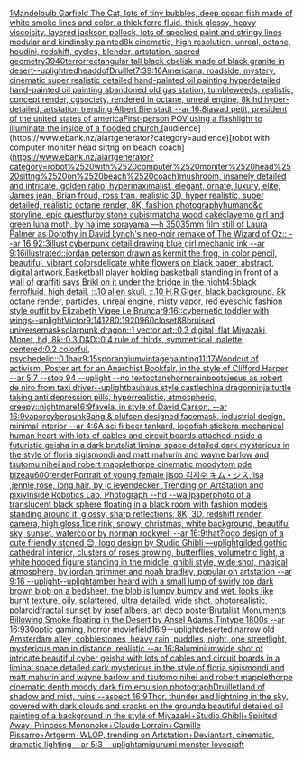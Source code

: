[1](https://www.ebank.nz/aiartgenerator?category=1)[Mandelbulb Garfield The Cat, lots of tiny bubbles, deep ocean fish made of white smoke lines and color, a thick ferro fluid, thick glossy, heavy viscoisity, layered jackson pollock, lots of specked paint and stringy lines modular and kindinsky painted8k cinematic, high resolution, unreal, octane, houdini, redshift, cycles, blender, artstation, sacred geometry](https://www.ebank.nz/aiartgenerator?category=Mandelbulb%2520Garfield%2520The%2520Cat%2C%2520lots%2520of%2520tiny%2520bubbles%2C%2520deep%2520ocean%2520fish%2520made%2520of%2520white%2520smoke%2520lines%2520and%2520color%2C%2520a%2520thick%2520ferro%2520fluid%2C%2520thick%2520glossy%2C%2520heavy%2520viscoisity%2C%2520layered%2520jackson%2520pollock%2C%2520lots%2520of%2520specked%2520paint%2520and%2520stringy%2520lines%2520modular%2520and%2520kindinsky%2520painted8k%2520cinematic%2C%2520high%2520resolution%2C%2520unreal%2C%2520octane%2C%2520houdini%2C%2520redshift%2C%2520cycles%2C%2520blender%2C%2520artstation%2C%2520sacred%2520geometry)[3940](https://www.ebank.nz/aiartgenerator?category=3940)[terror](https://www.ebank.nz/aiartgenerator?category=terror)[rectangular tall black  obelisk made of black granite in desert](https://www.ebank.nz/aiartgenerator?category=rectangular%2520tall%2520black%2520%2520obelisk%2520made%2520of%2520black%2520granite%2520in%2520desert)[--uplight](https://www.ebank.nz/aiartgenerator?category=--uplight)[redhead](https://www.ebank.nz/aiartgenerator?category=redhead)[dof](https://www.ebank.nz/aiartgenerator?category=dof)[Druillet](https://www.ebank.nz/aiartgenerator?category=Druillet)[7:3](https://www.ebank.nz/aiartgenerator?category=7%3A3)[9:16](https://www.ebank.nz/aiartgenerator?category=9%3A16)[Americana, roadside, mystery, cinematic super realistic detailed hand-painted oil painting  hyperdetailed hand-painted oil painting  abandoned old gas station, tumbleweeds,  realistic,  concept render, cgsociety, rendered in octane, unreal engine, 8k hd hyper-detailed, artstation trending Albert Bierstadt --ar 16:8](https://www.ebank.nz/aiartgenerator?category=Americana%2C%2520roadside%2C%2520mystery%2C%2520cinematic%2520super%2520realistic%2520detailed%2520hand-painted%2520oil%2520painting%2520%2520hyperdetailed%2520hand-painted%2520oil%2520painting%2520%2520abandoned%2520old%2520gas%2520station%2C%2520tumbleweeds%2C%2520%2520realistic%2C%2520%2520concept%2520render%2C%2520cgsociety%2C%2520rendered%2520in%2520octane%2C%2520unreal%2520engine%2C%25208k%2520hd%2520hyper-detailed%2C%2520artstation%2520trending%2520Albert%2520Bierstadt%2520--ar%252016%3A8)[jawad petit, president of the united states of america](https://www.ebank.nz/aiartgenerator?category=jawad%2520petit%2C%2520president%2520of%2520the%2520united%2520states%2520of%2520america)[First-person POV using a flashlight to illuminate the inside of a flooded church.](https://www.ebank.nz/aiartgenerator?category=First-person%2520POV%2520using%2520a%2520flashlight%2520to%2520illuminate%2520the%2520inside%2520of%2520a%2520flooded%2520church.)[audience](https://www.ebank.nz/aiartgenerator?category=audience)[robot with computer moniter head sittng on beach coach](https://www.ebank.nz/aiartgenerator?category=robot%2520with%2520computer%2520moniter%2520head%2520sittng%2520on%2520beach%2520coach)[mushroom, insanely detailed and intricate, golden ratio, hypermaximalist, elegant, ornate, luxury, elite, James jean, Brian froud, ross tran, realistic 3D, hyper realistic, super detailed, realistic octane render, 8K, fashion photography](https://www.ebank.nz/aiartgenerator?category=mushroom%2C%2520insanely%2520detailed%2520and%2520intricate%2C%2520golden%2520ratio%2C%2520hypermaximalist%2C%2520elegant%2C%2520ornate%2C%2520luxury%2C%2520elite%2C%2520James%2520jean%2C%2520Brian%2520froud%2C%2520ross%2520tran%2C%2520realistic%25203D%2C%2520hyper%2520realistic%2C%2520super%2520detailed%2C%2520realistic%2520octane%2520render%2C%25208K%2C%2520fashion%2520photography)[human](https://www.ebank.nz/aiartgenerator?category=human)[d&d storyline, epic quest](https://www.ebank.nz/aiartgenerator?category=d%26d%2520storyline%2C%2520epic%2520quest)[furby stone cubist](https://www.ebank.nz/aiartgenerator?category=furby%2520stone%2520cubist)[matcha wood cake](https://www.ebank.nz/aiartgenerator?category=matcha%2520wood%2520cake)[clay](https://www.ebank.nz/aiartgenerator?category=clay)[emo girl and green luna moth, by hajime sorayama —h 350](https://www.ebank.nz/aiartgenerator?category=emo%2520girl%2520and%2520green%2520luna%2520moth%2C%2520by%2520hajime%2520sorayama%2520%E2%80%94h%2520350)[](https://www.ebank.nz/aiartgenerator?category=)[35mm film still of Laura Palmer as Dorothy in David Lynch's neo-noir remake of The Wizard of Oz:: --ar 16:9](https://www.ebank.nz/aiartgenerator?category=35mm%2520film%2520still%2520of%2520Laura%2520Palmer%2520as%2520Dorothy%2520in%2520David%2520Lynch%27s%2520neo-noir%2520remake%2520of%2520The%2520Wizard%2520of%2520Oz%3A%3A%2520--ar%252016%3A9)[2:3](https://www.ebank.nz/aiartgenerator?category=2%3A3)[illust cyberpunk detail drawing blue girl mechanic ink --ar 9:16](https://www.ebank.nz/aiartgenerator?category=illust%2520cyberpunk%2520detail%2520drawing%2520blue%2520girl%2520mechanic%2520ink%2520--ar%25209%3A16)[illustrated::](https://www.ebank.nz/aiartgenerator?category=illustrated%3A%3A)[jordan peterson drawn as kermit the frog, in color pencil, beautiful, vibrant colors](https://www.ebank.nz/aiartgenerator?category=jordan%2520peterson%2520drawn%2520as%2520kermit%2520the%2520frog%2C%2520in%2520color%2520pencil%2C%2520beautiful%2C%2520vibrant%2520colors)[delicate white flowers on black paper, abstract, digital artwork,](https://www.ebank.nz/aiartgenerator?category=delicate%2520white%2520flowers%2520on%2520black%2520paper%2C%2520abstract%2C%2520digital%2520artwork%2C)[Basketball player holding basketball standing in front of a wall of graffiti says Brikl on it under the bridge in the night](https://www.ebank.nz/aiartgenerator?category=Basketball%2520player%2520holding%2520basketball%2520standing%2520in%2520front%2520of%2520a%2520wall%2520of%2520graffiti%2520says%2520Brikl%2520on%2520it%2520under%2520the%2520bridge%2520in%2520the%2520night)[4:5](https://www.ebank.nz/aiartgenerator?category=4%3A5)[black ferrofluid, high detail, ::.10 alien skull, ::.10 H.R Giger, black background, 8k octane render, particles, unreal engine, misty vapor, red eyes](https://www.ebank.nz/aiartgenerator?category=black%2520ferrofluid%2C%2520high%2520detail%2C%2520%3A%3A.10%2520alien%2520skull%2C%2520%3A%3A.10%2520H.R%2520Giger%2C%2520black%2520background%2C%25208k%2520octane%2520render%2C%2520particles%2C%2520unreal%2520engine%2C%2520misty%2520vapor%2C%2520red%2520eyes)[chic fashion style outfit by Elizabeth Vigee Le Brun](https://www.ebank.nz/aiartgenerator?category=chic%2520fashion%2520style%2520outfit%2520by%2520Elizabeth%2520Vigee%2520Le%2520Brun)[car](https://www.ebank.nz/aiartgenerator?category=car)[9:16](https://www.ebank.nz/aiartgenerator?category=9%3A16)[::](https://www.ebank.nz/aiartgenerator?category=%3A%3A)[cybernetic toddler with wings](https://www.ebank.nz/aiartgenerator?category=cybernetic%2520toddler%2520with%2520wings)[--uplight](https://www.ebank.nz/aiartgenerator?category=--uplight)[Victor](https://www.ebank.nz/aiartgenerator?category=Victor)[9:14](https://www.ebank.nz/aiartgenerator?category=9%3A14)[1280:1920](https://www.ebank.nz/aiartgenerator?category=1280%3A1920)[960](https://www.ebank.nz/aiartgenerator?category=960)[closet](https://www.ebank.nz/aiartgenerator?category=closet)[88](https://www.ebank.nz/aiartgenerator?category=88)[bruised universe](https://www.ebank.nz/aiartgenerator?category=bruised%2520universe)[mask](https://www.ebank.nz/aiartgenerator?category=mask)[solarpunk dragon::1 vector art::0.3 digital, flat Miyazaki, Monet, hd, 8k::0.3 D&D::0.4 rule of thirds, symmetrical, palette, centered:0.2 colorful, psychedelic::0.1](https://www.ebank.nz/aiartgenerator?category=solarpunk%2520dragon%3A%3A1%2520vector%2520art%3A%3A0.3%2520digital%2C%2520flat%2520Miyazaki%2C%2520Monet%2C%2520hd%2C%25208k%3A%3A0.3%2520D%26D%3A%3A0.4%2520rule%2520of%2520thirds%2C%2520symmetrical%2C%2520palette%2C%2520centered%3A0.2%2520colorful%2C%2520psychedelic%3A%3A0.1)[hair](https://www.ebank.nz/aiartgenerator?category=hair)[9:15](https://www.ebank.nz/aiartgenerator?category=9%3A15)[sporangium](https://www.ebank.nz/aiartgenerator?category=sporangium)[vintage](https://www.ebank.nz/aiartgenerator?category=vintage)[painting](https://www.ebank.nz/aiartgenerator?category=painting)[11:17](https://www.ebank.nz/aiartgenerator?category=11%3A17)[Woodcut of activism, Poster art for an Anarchist Bookfair, in the style of Clifford Harper --ar 5:7 --stop 94 --uplight --no text](https://www.ebank.nz/aiartgenerator?category=Woodcut%2520of%2520activism%2C%2520Poster%2520art%2520for%2520an%2520Anarchist%2520Bookfair%2C%2520in%2520the%2520style%2520of%2520Clifford%2520Harper%2520--ar%25205%3A7%2520--stop%252094%2520--uplight%2520--no%2520text)[octane](https://www.ebank.nz/aiartgenerator?category=octane)[horns](https://www.ebank.nz/aiartgenerator?category=horns)[rainboots](https://www.ebank.nz/aiartgenerator?category=rainboots)[jesus as robert de niro from taxi driver](https://www.ebank.nz/aiartgenerator?category=jesus%2520as%2520robert%2520de%2520niro%2520from%2520taxi%2520driver)[--uplight](https://www.ebank.nz/aiartgenerator?category=--uplight)[bauhaus style castle](https://www.ebank.nz/aiartgenerator?category=bauhaus%2520style%2520castle)[china dragon](https://www.ebank.nz/aiartgenerator?category=china%2520dragon)[ninja turtle taking anti depression pills, hyperrealistic, atmospheric, creepy](https://www.ebank.nz/aiartgenerator?category=ninja%2520turtle%2520taking%2520anti%2520depression%2520pills%2C%2520hyperrealistic%2C%2520atmospheric%2C%2520creepy)[::nightmare](https://www.ebank.nz/aiartgenerator?category=%3A%3Anightmare)[16:9](https://www.ebank.nz/aiartgenerator?category=16%3A9)[favela, in style of David Carson, --ar 16:9](https://www.ebank.nz/aiartgenerator?category=favela%2C%2520in%2520style%2520of%2520David%2520Carson%2C%2520--ar%252016%3A9)[vapor](https://www.ebank.nz/aiartgenerator?category=vapor)[cyberpunk](https://www.ebank.nz/aiartgenerator?category=cyberpunk)[Bang & olufsen designed facemask, industrial design, minimal interior --ar 4:6](https://www.ebank.nz/aiartgenerator?category=Bang%2520%26%2520olufsen%2520designed%2520facemask%2C%2520industrial%2520design%2C%2520minimal%2520interior%2520--ar%25204%3A6)[A sci fi beer tankard, logo](https://www.ebank.nz/aiartgenerator?category=A%2520sci%2520fi%2520beer%2520tankard%2C%2520logo)[fish sticker](https://www.ebank.nz/aiartgenerator?category=fish%2520sticker)[a mechanical human heart with lots of cables and circuit boards attached inside a futuristic geisha in a dark brutalist liminal space detailed dark mysterious in the style of floria sigismondi and matt mahurin and wayne barlow and tsutomu nihei and robert mapplethorpe cinematic moody](https://www.ebank.nz/aiartgenerator?category=a%2520mechanical%2520human%2520heart%2520with%2520lots%2520of%2520cables%2520and%2520circuit%2520boards%2520attached%2520inside%2520a%2520futuristic%2520geisha%2520in%2520a%2520dark%2520brutalist%2520liminal%2520space%2520detailed%2520dark%2520mysterious%2520in%2520the%2520style%2520of%2520floria%2520sigismondi%2520and%2520matt%2520mahurin%2520and%2520wayne%2520barlow%2520and%2520tsutomu%2520nihei%2520and%2520robert%2520mapplethorpe%2520cinematic%2520moody)[tom pde bizeau](https://www.ebank.nz/aiartgenerator?category=tom%2520pde%2520bizeau)[600](https://www.ebank.nz/aiartgenerator?category=600)[render](https://www.ebank.nz/aiartgenerator?category=render)[Portrait of young female jisoo 김지수 キム・ジス,lisa ,jennie,rose, long hair, by jc leyendecker ,Trending on ArtStation and pixiv](https://www.ebank.nz/aiartgenerator?category=Portrait%2520of%2520young%2520female%2520jisoo%2520%EA%B9%80%EC%A7%80%EC%88%98%2520%E3%82%AD%E3%83%A0%E3%83%BB%E3%82%B8%E3%82%B9%2Clisa%2520%2Cjennie%2Crose%2C%2520long%2520hair%2C%2520by%2520jc%2520leyendecker%2520%2CTrending%2520on%2520ArtStation%2520and%2520pixiv)[Inside Robotics Lab, Photograph --hd --wallpaper](https://www.ebank.nz/aiartgenerator?category=Inside%2520Robotics%2520Lab%2C%2520Photograph%2520--hd%2520--wallpaper)[photo of a translucent black sphere floating in a black room with fashion models standing around it, glossy, sharp reflections, 8K, 3D, redshift render, camera, high gloss,](https://www.ebank.nz/aiartgenerator?category=photo%2520of%2520a%2520translucent%2520black%2520sphere%2520floating%2520in%2520a%2520black%2520room%2520with%2520fashion%2520models%2520standing%2520around%2520it%2C%2520glossy%2C%2520sharp%2520reflections%2C%25208K%2C%25203D%2C%2520redshift%2520render%2C%2520camera%2C%2520high%2520gloss%2C)[1](https://www.ebank.nz/aiartgenerator?category=1)[ice rink, snowy, christmas, white background, beautiful sky, sunset, watercolor by norman rockwell --ar 16:9](https://www.ebank.nz/aiartgenerator?category=ice%2520rink%2C%2520snowy%2C%2520christmas%2C%2520white%2520background%2C%2520beautiful%2520sky%2C%2520sunset%2C%2520watercolor%2520by%2520norman%2520rockwell%2520--ar%252016%3A9)[that?](https://www.ebank.nz/aiartgenerator?category=that%3F)[logo design of a cute friendly stoned 😊, logo design by Studio Ghibli —uplight](https://www.ebank.nz/aiartgenerator?category=logo%2520design%2520of%2520a%2520cute%2520friendly%2520stoned%2520%F0%9F%98%8A%2C%2520logo%2520design%2520by%2520Studio%2520Ghibli%2520%E2%80%94uplight)[gilded gothic cathedral interior, clusters of roses growing, butterflies, volumetric light, a white hooded figure standing in the middle, ghibli style, wide shot, magical atmosphere, by jordan grimmer and noah bradley, popular on artstation --ar 9:16 --uplight](https://www.ebank.nz/aiartgenerator?category=gilded%2520gothic%2520cathedral%2520interior%2C%2520clusters%2520of%2520roses%2520growing%2C%2520butterflies%2C%2520volumetric%2520light%2C%2520a%2520white%2520hooded%2520figure%2520standing%2520in%2520the%2520middle%2C%2520ghibli%2520style%2C%2520wide%2520shot%2C%2520magical%2520atmosphere%2C%2520by%2520jordan%2520grimmer%2520and%2520noah%2520bradley%2C%2520popular%2520on%2520artstation%2520--ar%25209%3A16%2520--uplight)[--uplight](https://www.ebank.nz/aiartgenerator?category=--uplight)[amber heard with a small lump of swirly  top dark brown blob on a bedsheet, the blob is lumpy bumpy and wet, looks like burnt texture, oily, splattered, ultra detailed, wide shot, photorealistic, polaroid](https://www.ebank.nz/aiartgenerator?category=amber%2520heard%2520with%2520a%2520small%2520lump%2520of%2520swirly%2520%2520top%2520dark%2520brown%2520blob%2520on%2520a%2520bedsheet%2C%2520the%2520blob%2520is%2520lumpy%2520bumpy%2520and%2520wet%2C%2520looks%2520like%2520burnt%2520texture%2C%2520oily%2C%2520splattered%2C%2520ultra%2520detailed%2C%2520wide%2520shot%2C%2520photorealistic%2C%2520polaroid)[fractal sunset by josef albers, art deco poster](https://www.ebank.nz/aiartgenerator?category=fractal%2520sunset%2520by%2520josef%2520albers%2C%2520art%2520deco%2520poster)[Brutalist Monuments Billowing Smoke floating in the Desert  by Ansel Adams Tintype 1800s --ar 16:9](https://www.ebank.nz/aiartgenerator?category=Brutalist%2520Monuments%2520Billowing%2520Smoke%2520floating%2520in%2520the%2520Desert%2520%2520by%2520Ansel%2520Adams%2520Tintype%25201800s%2520--ar%252016%3A9)[30](https://www.ebank.nz/aiartgenerator?category=30)[optic gaming, horror movie](https://www.ebank.nz/aiartgenerator?category=optic%2520gaming%2C%2520horror%2520movie)[field](https://www.ebank.nz/aiartgenerator?category=field)[16:9](https://www.ebank.nz/aiartgenerator?category=16%3A9)[--uplight](https://www.ebank.nz/aiartgenerator?category=--uplight)[deserted narrow old Amsterdam alley, cobblestones, heavy rain, puddles, night, one streetlight, mysterious man in distance, realistic --ar 16:8](https://www.ebank.nz/aiartgenerator?category=deserted%2520narrow%2520old%2520Amsterdam%2520alley%2C%2520cobblestones%2C%2520heavy%2520rain%2C%2520puddles%2C%2520night%2C%2520one%2520streetlight%2C%2520mysterious%2520man%2520in%2520distance%2C%2520realistic%2520--ar%252016%3A8)[aluminium](https://www.ebank.nz/aiartgenerator?category=aluminium)[wide shot of intricate beautiful cyber geisha with lots of cables and circuit boards in a liminal space detailed dark mysterious in the style of floria sigismondi and matt mahurin and wayne barlow and tsutomo nihei and robert mapplethorpe cinematic depth moody dark film emulsion photograph](https://www.ebank.nz/aiartgenerator?category=wide%2520shot%2520of%2520intricate%2520beautiful%2520cyber%2520geisha%2520with%2520lots%2520of%2520cables%2520and%2520circuit%2520boards%2520in%2520a%2520liminal%2520space%2520detailed%2520dark%2520mysterious%2520in%2520the%2520style%2520of%2520floria%2520sigismondi%2520and%2520matt%2520mahurin%2520and%2520wayne%2520barlow%2520and%2520tsutomo%2520nihei%2520and%2520robert%2520mapplethorpe%2520cinematic%2520depth%2520moody%2520dark%2520film%2520emulsion%2520photograph)[Druillet](https://www.ebank.nz/aiartgenerator?category=Druillet)[land of shadow and mist, ruins --aspect 16:9](https://www.ebank.nz/aiartgenerator?category=land%2520of%2520shadow%2520and%2520mist%2C%2520ruins%2520--aspect%252016%3A9)[Thor, thunder and lightning in the sky, covered with dark clouds and cracks on the ground](https://www.ebank.nz/aiartgenerator?category=Thor%2C%2520thunder%2520and%2520lightning%2520in%2520the%2520sky%2C%2520covered%2520with%2520dark%2520clouds%2520and%2520cracks%2520on%2520the%2520ground)[a beautiful detailed oil painting of a background in the style of Miyazaki+Studio Ghibli+Spirited Away+Princess Mononoke+Claude Lorrain+Camille Pissarro+Artgerm+WLOP, trending on Artstation+Deviantart, cinematic, dramatic lighting --ar 5:3 --uplight](https://www.ebank.nz/aiartgenerator?category=a%2520beautiful%2520detailed%2520oil%2520painting%2520of%2520a%2520background%2520in%2520the%2520style%2520of%2520Miyazaki%2BStudio%2520Ghibli%2BSpirited%2520Away%2BPrincess%2520Mononoke%2BClaude%2520Lorrain%2BCamille%2520Pissarro%2BArtgerm%2BWLOP%2C%2520trending%2520on%2520Artstation%2BDeviantart%2C%2520cinematic%2C%2520dramatic%2520lighting%2520--ar%25205%3A3%2520--uplight)[amigurumi monster lovecraft](https://www.ebank.nz/aiartgenerator?category=amigurumi%2520monster%2520lovecraft)